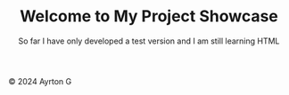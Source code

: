 <!DOCTYPE html>
<html lang="en">
<head>
    <meta charset="UTF-8">
    <meta name="viewport" content="width=device-width, initial-scale=1.0">
    <title>My Project Showcase</title>
    <link rel="stylesheet" href="styles.css">
</head>
<body>
    <header>
        <h1>Welcome to My Project Showcase</h1>
        <p>So far I have only developed a test version and I am still learning HTML</p></p>
    </header>
    <main id="projects">
        <!-- Project items will go here -->
    </main>
    <footer>
        <p>&copy; 2024 Ayrton G</p>
    </footer>
</body>
</html>
